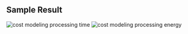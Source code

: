 ## Sample Result
![cost modeling processing time](https://github.com/muleina/COMMIT-NILM/blob/master/code/results/System_CVS/modeling/CostModeler_cvs.JPG)
![cost modeling processing energy](https://github.com/muleina/COMMIT-NILM/blob/master/code/results/System_CVS/modeling/CostModeler_2_cvs.JPG)
